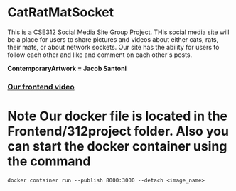 # CatRatMatSocket
This is a CSE312 Social Media Site Group Project. THis social media site will be a place for users to share pictures and videos about either cats, rats, their mats, or about network sockets. Our site has the ability for users to follow each other and like and comment on each other's posts. 

**ContemporaryArtwork = Jacob Santoni**

### [Our frontend video][frontend-vid]


# Note Our docker file is located in the Frontend/312project folder. Also you can start the docker container using the command
```
docker container run --publish 8000:3000 --detach <image_name>
```

[frontend-vid]: https://youtu.be/1UMlBIyqAlE
